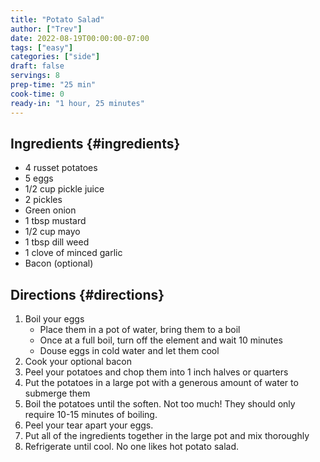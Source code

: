 ```yaml
---
title: "Potato Salad"
author: ["Trev"]
date: 2022-08-19T00:00:00-07:00
tags: ["easy"]
categories: ["side"]
draft: false
servings: 8
prep-time: "25 min"
cook-time: 0
ready-in: "1 hour, 25 minutes"
---
```


## Ingredients {#ingredients}

-   4 russet potatoes
-   5 eggs
-   1/2 cup pickle juice
-   2 pickles
-   Green onion
-   1 tbsp mustard
-   1/2 cup mayo
-   1 tbsp dill weed
-   1 clove of minced garlic
-   Bacon (optional)


## Directions {#directions}

1.  Boil your eggs
    -   Place them in a pot of water, bring them to a boil
    -   Once at a full boil, turn off the element and wait 10 minutes
    -   Douse eggs in cold water and let them cool
2.  Cook your optional bacon
3.  Peel your potatoes and chop them into 1 inch halves or quarters
4.  Put the potatoes in a large pot with a generous amount of water to submerge them
5.  Boil the potatoes until the soften. Not too much! They should only require 10-15 minutes of boiling.
6.  Peel your tear apart your eggs.
7.  Put all of the ingredients together in the large pot and mix thoroughly
8.  Refrigerate until cool. No one likes hot potato salad.